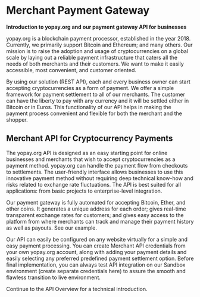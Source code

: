 # Merchant Payment Gateway
__Introduction to yopay.org and our payment gateway API for businesses__


yopay.org is a blockchain payment processor, established in the year 2018. Currently, we primarily support Bitcoin and Ethereum; and many others. Our mission is to raise the adoption and usage of cryptocurrencies on a global scale by laying out a reliable payment infrastructure that caters all the needs of both merchants and their customers.  We want to make it easily accessible, most convenient, and customer oriented.

By using our solution (REST API), each and every business owner can start accepting cryptocurrencies as a form of payment. We offer a simple framework for payment settlement to all of our merchants. The customer can have the liberty to pay with any currency and it will be settled either in Bitcoin or in Euros. This functionality of our API helps in making the payment process convenient and flexible for both the merchant and the shopper.

## Merchant API for Cryptocurrency Payments

The yopay.org API is designed as an easy starting point for online businesses and merchants that wish to accept cryptocurrencies as a payment method. yopay.org can handle the payment flow from checkouts to settlements.  The user-friendly interface allows businesses to use this innovative payment method without requiring deep technical know-how and risks related to exchange rate fluctuations. The API is best suited for all applications: from basic projects to enterprise-level integration.

Our payment gateway is fully automated for accepting Bitcoin, Ether, and other coins.  It generates a unique address for each order; gives real-time transparent exchange rates for customers; and gives easy access to the platform from where merchants can track and manage their payment history as well as payouts. See our example.

Our API can easily be configured on any website virtually for a simple and easy payment processing. You can create Merchant API credentials from your own yopay.org account, along with adding your payment details and easily selecting any preferred predefined payment settlement option. Before final implementation, you can always test API integration on our Sandbox environment (create separate credentials here) to assure the smooth and flawless transition to live environment.

Continue to the API Overview for a technical introduction.


